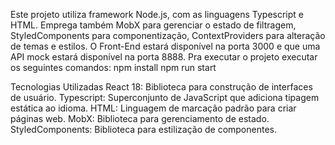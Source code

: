 Este projeto utiliza framework Node.js, com as linguagens Typescript e HTML. Emprega também MobX para gerenciar o estado de filtragem, StyledComponents para componentização, ContextProviders para alteração de temas e estilos. O Front-End estará disponível na porta 3000 e que uma API mock estará disponível na porta 8888. Pra executar o projeto executar os seguintes comandos: npm install npm run start

Tecnologias Utilizadas React 18: Biblioteca para construção de interfaces de usuário. Typescript: Superconjunto de JavaScript que adiciona tipagem estática ao idioma. HTML: Linguagem de marcação padrão para criar páginas web. MobX: Biblioteca para gerenciamento de estado. StyledComponents: Biblioteca para estilização de componentes.
